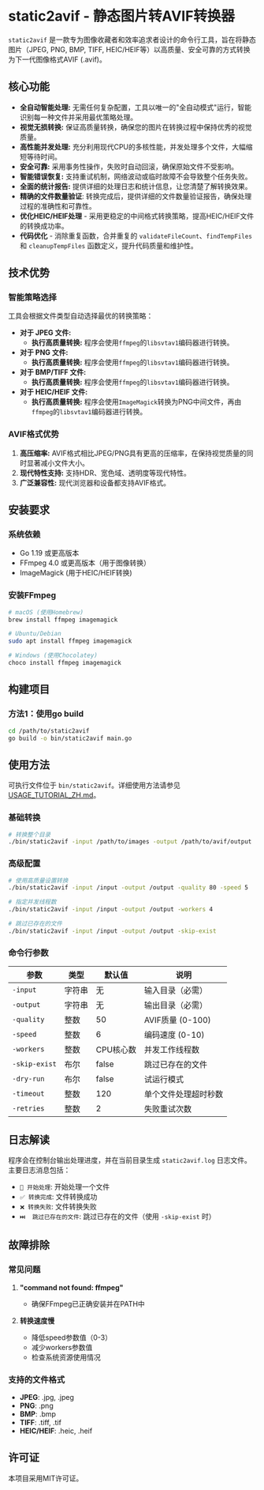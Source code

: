 # static2avif - 静态图片转AVIF转换器

`static2avif` 是一款专为图像收藏者和效率追求者设计的命令行工具，旨在将静态图片（JPEG, PNG, BMP, TIFF, HEIC/HEIF等）以高质量、安全可靠的方式转换为下一代图像格式AVIF (.avif)。

## 核心功能

- **全自动智能处理:** 无需任何复杂配置，工具以唯一的"全自动模式"运行，智能识别每一种文件并采用最优策略处理。
- **视觉无损转换:** 保证高质量转换，确保您的图片在转换过程中保持优秀的视觉质量。
- **高性能并发处理:** 充分利用现代CPU的多核性能，并发处理多个文件，大幅缩短等待时间。
- **安全可靠:** 采用事务性操作，失败时自动回滚，确保原始文件不受影响。
- **智能错误恢复:** 支持重试机制，网络波动或临时故障不会导致整个任务失败。
- **全面的统计报告:** 提供详细的处理日志和统计信息，让您清楚了解转换效果。
- **精确的文件数量验证**: 转换完成后，提供详细的文件数量验证报告，确保处理过程的准确性和可靠性。
- **优化HEIC/HEIF处理** - 采用更稳定的中间格式转换策略，提高HEIC/HEIF文件的转换成功率。
- **代码优化** - 消除重复函数，合并重复的 `validateFileCount`、`findTempFiles` 和 `cleanupTempFiles` 函数定义，提升代码质量和维护性。

## 技术优势

### 智能策略选择

工具会根据文件类型自动选择最优的转换策略：

- **对于 JPEG 文件:**
  - **执行高质量转换:** 程序会使用`ffmpeg`的`libsvtav1`编码器进行转换。
- **对于 PNG 文件:**
  - **执行高质量转换:** 程序会使用`ffmpeg`的`libsvtav1`编码器进行转换。
- **对于 BMP/TIFF 文件:**
  - **执行高质量转换:** 程序会使用`ffmpeg`的`libsvtav1`编码器进行转换。
- **对于 HEIC/HEIF 文件:**
  - **执行高质量转换:** 程序会使用`ImageMagick`转换为PNG中间文件，再由`ffmpeg`的`libsvtav1`编码器进行转换。

### AVIF格式优势

1. **高压缩率:** AVIF格式相比JPEG/PNG具有更高的压缩率，在保持视觉质量的同时显著减小文件大小。
2. **现代特性支持:** 支持HDR、宽色域、透明度等现代特性。
3. **广泛兼容性:** 现代浏览器和设备都支持AVIF格式。

## 安装要求

### 系统依赖
- Go 1.19 或更高版本
- FFmpeg 4.0 或更高版本（用于图像转换）
- ImageMagick (用于HEIC/HEIF转换)

### 安装FFmpeg
```bash
# macOS (使用Homebrew)
brew install ffmpeg imagemagick

# Ubuntu/Debian
sudo apt install ffmpeg imagemagick

# Windows (使用Chocolatey)
choco install ffmpeg imagemagick
```

## 构建项目

### 方法1：使用go build
```bash
cd /path/to/static2avif
go build -o bin/static2avif main.go
```

## 使用方法

可执行文件位于 `bin/static2avif`。详细使用方法请参见 [USAGE_TUTORIAL_ZH.md](../USAGE_TUTORIAL_ZH.md)。

### 基础转换
```bash
# 转换整个目录
./bin/static2avif -input /path/to/images -output /path/to/avif/output
```

### 高级配置
```bash
# 使用高质量设置转换
./bin/static2avif -input /input -output /output -quality 80 -speed 5

# 指定并发线程数
./bin/static2avif -input /input -output /output -workers 4

# 跳过已存在的文件
./bin/static2avif -input /input -output /output -skip-exist
```

### 命令行参数

| 参数 | 类型 | 默认值 | 说明 |
|---|---|---|---|
| `-input` | 字符串 | 无 | 输入目录（必需） |
| `-output` | 字符串 | 无 | 输出目录（必需） |
| `-quality` | 整数 | 50 | AVIF质量 (0-100) |
| `-speed` | 整数 | 6 | 编码速度 (0-10) |
| `-workers` | 整数 | CPU核心数 | 并发工作线程数 |
| `-skip-exist` | 布尔 | false | 跳过已存在的文件 |
| `-dry-run` | 布尔 | false | 试运行模式 |
| `-timeout` | 整数 | 120 | 单个文件处理超时秒数 |
| `-retries` | 整数 | 2 | 失败重试次数 |

## 日志解读

程序会在控制台输出处理进度，并在当前目录生成 `static2avif.log` 日志文件。主要日志消息包括：

- `🔄 开始处理`: 开始处理一个文件
- `✅ 转换完成`: 文件转换成功
- `❌ 转换失败`: 文件转换失败
- `⏭️  跳过已存在的文件`: 跳过已存在的文件（使用 `-skip-exist` 时）

## 故障排除

### 常见问题

1. **"command not found: ffmpeg"**
   - 确保FFmpeg已正确安装并在PATH中

2. **转换速度慢**
   - 降低speed参数值（0-3）
   - 减少workers参数值
   - 检查系统资源使用情况

### 支持的文件格式

- **JPEG**: .jpg, .jpeg
- **PNG**: .png
- **BMP**: .bmp
- **TIFF**: .tiff, .tif
- **HEIC/HEIF**: .heic, .heif

## 许可证

本项目采用MIT许可证。
